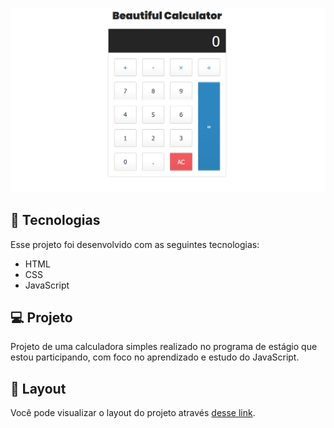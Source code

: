 <p align="center">
 <img src="./assets/img/readme-img.png" alt="template"  width="700px"/>
</p>

## 🚀 Tecnologias

Esse projeto foi desenvolvido com as seguintes tecnologias:

- HTML
- CSS
- JavaScript

## 💻 Projeto

Projeto de uma calculadora simples realizado no programa de estágio que estou participando, com foco no aprendizado e estudo do JavaScript.

## 🔖 Layout

Você pode visualizar o layout do projeto através [desse link](https://beautiful-calculator.vercel.app/).
